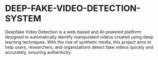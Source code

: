 # DEEP-FAKE-VIDEO-DETECTION-SYSTEM
Deepfake Video Detection is a web-based and AI-powered platform designed to automatically identify manipulated videos created using deep learning techniques. With the rise of synthetic media, this project aims to help users, researchers, and organizations detect fake videos quickly and accurately, ensuring authenticity.
